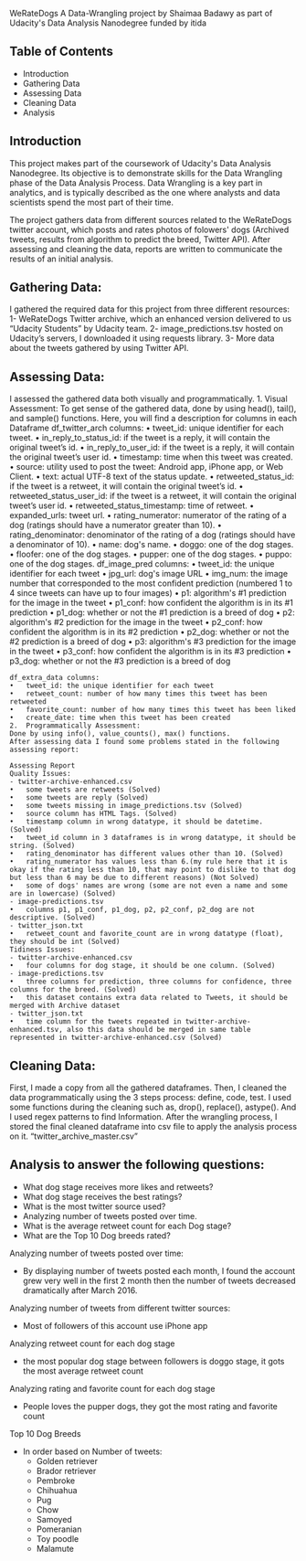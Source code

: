 WeRateDogs
A Data-Wrangling project by Shaimaa Badawy as part of Udacity's Data Analysis Nanodegree funded by itida

## Table of Contents

- Introduction
- Gathering Data
- Assessing Data
- Cleaning Data
- Analysis


## Introduction

This project makes part of the coursework of Udacity's Data Analysis Nanodegree. Its objective is to demonstrate skills for the Data Wrangling phase of the Data Analysis Process. 
Data Wrangling is a key part in analytics, and is typically described as the one where analysts and data scientists spend the most part of their time.

The project gathers data from different sources related to the WeRateDogs twitter account, which posts and rates photos of folowers' dogs (Archived tweets, results from algorithm to predict the breed, Twitter API). 
After assessing and cleaning the data, reports are written to communicate the results of an initial analysis. 

## Gathering Data:
I gathered the required data for this project from three different resources:
	1-	WeRateDogs Twitter archive, which an enhanced version delivered to us “Udacity Students” by Udacity team.
	2-	image_predictions.tsv hosted on Udacity’s servers, I downloaded it using requests library.
	3-	More data about the tweets gathered by using Twitter API.
## Assessing Data:
I assessed the gathered data both visually and programmatically.
	1.	Visual Assessment:
	To get sense of the gathered data, done by using head(), tail(), and sample() functions.
	Here, you will find a description for columns in each Dataframe
	df_twitter_arch columns:
	•	tweet_id: unique identifier for each tweet.
	•	in_reply_to_status_id: if the tweet is a reply, it will contain the original tweet’s id.
	•	in_reply_to_user_id: if the tweet is a reply, it will contain the original tweet’s user id.
	•	timestamp: time when this tweet was created.
	•	source: utility used to post the tweet: Android app, iPhone app, or Web Client.
	•	text: actual UTF-8 text of the status update.
	•	retweeted_status_id: if the tweet is a retweet, it will contain the original tweet’s id.
	•	retweeted_status_user_id: if the tweet is a retweet, it will contain the original tweet’s user id.
	•	retweeted_status_timestamp: time of retweet.
	•	expanded_urls: tweet url.
	•	rating_numerator: numerator of the rating of a dog (ratings should have a numerator greater than 10).
	•	rating_denominator: denominator of the rating of a dog (ratings should have a denominator of 10).
	•	name: dog's name.
	•	doggo: one of the dog stages.
	•	floofer: one of the dog stages.
	•	pupper: one of the dog stages.
	•	puppo: one of the dog stages.
	df_image_pred columns:
	•	tweet_id: the unique identifier for each tweet
	•	jpg_url: dog's image URL
	•	img_num: the image number that corresponded to the most confident prediction (numbered 1 to 4 since tweets can have up to four images)
	•	p1: algorithm's #1 prediction for the image in the tweet
	•	p1_conf: how confident the algorithm is in its #1 prediction
	•	p1_dog: whether or not the #1 prediction is a breed of dog
	•	p2: algorithm's #2 prediction for the image in the tweet
	•	p2_conf: how confident the algorithm is in its #2 prediction
	•	p2_dog: whether or not the #2 prediction is a breed of dog
	•	p3: algorithm's #3 prediction for the image in the tweet
	•	p3_conf: how confident the algorithm is in its #3 prediction
	•	p3_dog: whether or not the #3 prediction is a breed of dog

	df_extra_data columns:
	•	tweet_id: the unique identifier for each tweet
	•	retweet_count: number of how many times this tweet has been retweeted
	•	favorite_count: number of how many times this tweet has been liked
	•	create_date: time when this tweet has been created
	2.	Programmatically Assessment:
	Done by using info(), value_counts(), max() functions.
	After assessing data I found some problems stated in the following assessing report:

	Assessing Report
	Quality Issues:
	- twitter-archive-enhanced.csv
	•	some tweets are retweets (Solved)
	•	some tweets are reply (Solved)
	•	some tweets missing in image_predictions.tsv (Solved)
	•	source column has HTML Tags. (Solved)
	•	timestamp column in wrong datatype, it should be datetime. (Solved)
	•	tweet_id column in 3 dataframes is in wrong datatype, it should be string. (Solved)
	•	rating_denominator has different values other than 10. (Solved)
	•	rating_numerator has values less than 6.(my rule here that it is okay if the rating less than 10, that may point to dislike to that dog but less than 6 may be due to different reasons) (Not Solved)
	•	some of dogs' names are wrong (some are not even a name and some are in lowercase) (Solved)
	- image-predictions.tsv
	•	columns p1, p1_conf, p1_dog, p2, p2_conf, p2_dog are not descriptive. (Solved)
	- twitter_json.txt
	•	retweet_count and favorite_count are in wrong datatype (float), they should be int (Solved)
	Tidiness Issues:
	- twitter-archive-enhanced.csv
	•	four columns for dog stage, it should be one column. (Solved)
	- image-predictions.tsv
	•	three columns for prediction, three columns for confidence, three columns for the breed. (Solved)
	•	this dataset contains extra data related to Tweets, it should be merged with Archive dataset
	- twitter_json.txt
	•	time column for the tweets repeated in twitter-archive-enhanced.tsv, also this data should be merged in same table represented in twitter-archive-enhanced.csv (Solved)

## Cleaning Data:
First, I made a copy from all the gathered dataframes. Then, I cleaned the data programmatically using the 3 steps process: define, code, test.
I used some functions during the cleaning such as, drop(), replace(), astype(). And I used regex patterns to find Information.
After the wrangling process, I stored the final cleaned dataframe into csv file to apply the analysis process on it. “twitter_archive_master.csv” 

## Analysis to answer the following questions:
- What dog stage receives more likes and retweets?
- What dog stage receives the best ratings?
- What is the most twitter source used?
- Analyzing number of tweets posted over time.
- What is the average retweet count for each Dog stage?
- What are the Top 10 Dog breeds rated?

Analyzing number of tweets posted over time:
- By displaying number of tweets posted each month, I found the account grew very well in the first 2 month then the number of tweets decreased dramatically after March 2016.

Analyzing number of tweets from different twitter sources:
- Most of followers of this account use iPhone app

Analyzing retweet count for each dog stage
- the most popular dog stage between followers is doggo stage, it gots the most average retweet count

Analyzing rating and favorite count for each dog stage
- People loves the pupper dogs, they got the most rating and favorite count

Top 10 Dog Breeds
- In order based on Number of tweets:
	- Golden retriever
	- Brador retriever
	- Pembroke
	- Chihuahua
	- Pug
	- Chow
	- Samoyed
	- Pomeranian
	- Toy poodle
	- Malamute

